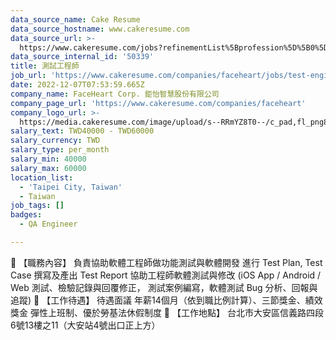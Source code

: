 ```yaml
---
data_source_name: Cake Resume
data_source_hostname: www.cakeresume.com
data_source_url: >-
  https://www.cakeresume.com/jobs?refinementList%5Bprofession%5D%5B0%5D=engineering_qa-engineer&refinementList%5Bsalary_type%5D=per_month&refinementList%5Bsalary_currency%5D=TWD&range%5Bsalary_range%5D%5Bmax%5D=600000
data_source_internal_id: '50339'
title: 測試工程師
job_url: 'https://www.cakeresume.com/companies/faceheart/jobs/test-engineer-55fa56'
date: 2022-12-07T07:53:59.665Z
company_name: FaceHeart Corp. 鉅怡智慧股份有限公司
company_page_url: 'https://www.cakeresume.com/companies/faceheart'
company_logo_url: >-
  https://media.cakeresume.com/image/upload/s--RRmYZ8T0--/c_pad,fl_png8,h_200,w_200/v1663844563/o83p6lv7a1zvucejnxgh.png
salary_text: TWD40000 - TWD60000
salary_currency: TWD
salary_type: per_month
salary_min: 40000
salary_max: 60000
location_list:
  - 'Taipei City, Taiwan'
  - Taiwan
job_tags: []
badges:
  - QA Engineer

---
```


📍 【職務內容】 負責協助軟體工程師做功能測試與軟體開發 進行 Test Plan, Test Case 撰寫及產出 Test Report 協助工程師軟體測試與修改 (iOS App / Android / Web 測試、檢驗記錄與回覆修正， 測試案例編寫，軟體測試 Bug 分析、回報與追蹤) 📍 【工作待遇】 待遇面議 年薪14個月（依到職比例計算）、三節獎金、績效獎金 彈性上班制、優於勞基法休假制度 📍 【工作地點】 台北市大安區信義路四段6號13樓之11（大安站4號出口正上方）